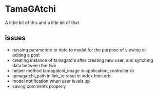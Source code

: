# TamaGAtchi

A little bit of this and a litte bit of that

## issues
- passing parameters or data to modal for the purpose of viewing or editing a post
- creating instance of tamagatchi after creating new user, and synching data between the two
- helper method tamagatchi_image in application_controller.rb
- tamagatchi_path in link_to reset in index.html.erb
- modal notification when user levels up
- saving comments properly
